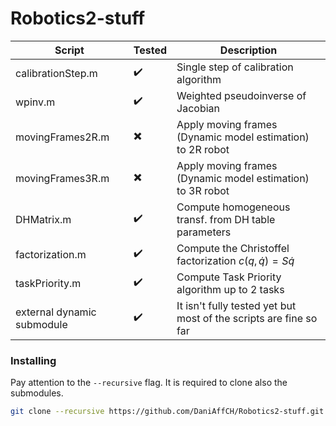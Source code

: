 # Robotics2-stuff

| Script | Tested | Description |
| ------------- | ------------- | ------------- |
| calibrationStep.m  | :heavy_check_mark: | Single step of calibration algorithm |
| wpinv.m  | :heavy_check_mark: | Weighted pseudoinverse of Jacobian |
| movingFrames2R.m  | :heavy_multiplication_x: | Apply moving frames (Dynamic model estimation) to 2R robot |
| movingFrames3R.m  | :heavy_multiplication_x: | Apply moving frames (Dynamic model estimation) to 3R robot |
| DHMatrix.m  | :heavy_check_mark: | Compute homogeneous transf. from DH table parameters |
| factorization.m  | :heavy_check_mark: | Compute the Christoffel factorization $c(q, \dot{q}) = S\dot{q}$|
| taskPriority.m | :heavy_check_mark: | Compute Task Priority algorithm up to 2 tasks |
| external dynamic submodule | :heavy_check_mark: | It isn't fully tested yet but most of the scripts are fine so far |


### Installing

Pay attention to the `--recursive` flag. It is required to clone also the submodules.
```bash
git clone --recursive https://github.com/DaniAffCH/Robotics2-stuff.git
```
